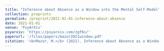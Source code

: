 ```yaml
---
title: "Inference about Absence as a Window into the Mental Self-Model"
collection: preprints
permalink: /preprint/2021-01-01-inference-about-absence
date: 2021-01-01
venue: 'PsyArXiv'
psyarxiv: 'https://psyarxiv.com/zgf6s/'
paperurl: '/files/papers/mazor2021window.pdf'
citation: '<b>Mazor, M.</b> (2021). Inference about Absence as a Window into the Mental Self-Model.'
---
```

